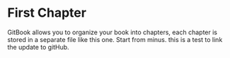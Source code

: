 # First Chapter

GitBook allows you to organize your book into chapters, each chapter is stored in a separate file like this one.
Start from minus. this is a test to link the update to gitHub.